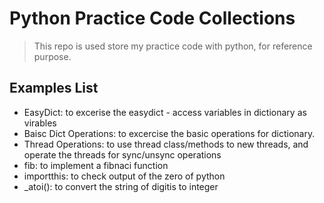 # Python Practice Code Collections

> This repo is used store my practice code with python, for reference purpose. 

## Examples List

* EasyDict: to excerise the easydict - access variables in dictionary as virables
* Baisc Dict Operations: to excercise the basic operations for dictionary.
* Thread Operations: to use thread class/methods to new threads, and operate the threads for sync/unsync operations
* fib: to implement a fibnaci function
* importthis: to check output of the zero of python
* _atoi(): to convert the string of digitis to integer



